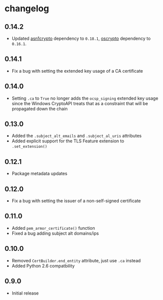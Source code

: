# changelog

## 0.14.2

 - Updated [asn1crypto](https://github.com/wbond/asn1crypto) dependency to
   `0.18.1`, [oscrypto](https://github.com/wbond/oscrypto) dependency to
   `0.16.1`.

## 0.14.1

 - Fix a bug with setting the extended key usage of a CA certificate

## 0.14.0

 - Setting `.ca` to `True` no longer adds the `ocsp_signing` extended key usage
   since the Windows CryptoAPI treats that as a constraint that will be
   propagated down the chain

## 0.13.0

 - Added the `.subject_alt_emails` and `.subject_al_uris` attributes
 - Added explicit support for the TLS Feature extension to `.set_extension()`

## 0.12.1

 - Package metadata updates

## 0.12.0

 - Fix a bug with setting the issuer of a non-self-signed certificate

## 0.11.0

 - Added `pem_armor_certificate()` function
 - Fixed a bug adding subject alt domains/ips

## 0.10.0

 - Removed `CertBuilder.end_entity` attribute, just use `.ca` instead
 - Added Python 2.6 compatbility

## 0.9.0

 - Initial release
